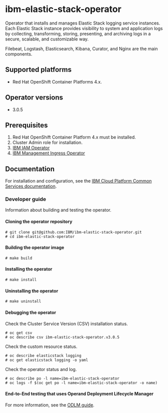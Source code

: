 
# ibm-elastic-stack-operator

Operator that installs and manages Elastic Stack logging service instances. 
Each Elastic Stack instance provides visibility to system and application
logs by collecting, transforming, storing, presenting, and archiving logs in a
secure, scalable, and customizable way. 

Filebeat, Logstash, Elasticsearch, Kibana, Curator, and Nginx are the main components.

## Supported platforms

- Red Hat OpenShift Container Platforms 4.x.

## Operator versions

- 3.0.5

## Prerequisites

1. Red Hat OpenShift Container Platform 4.x must be installed.
1. Cluster Admin role for installation.
1. [IBM IAM Operator](https://github.com/IBM/ibm-iam-operator)
1. [IBM Management Ingress Operator](https://github.com/IBM/ibm-management-ingress-operator)

## Documentation

For installation and configuration, see the [IBM Cloud Platform Common Services documentation](http://ibm.biz/cpcsdocs).

### Developer guide

Information about building and testing the operator.

#### Cloning the operator repository
```
# git clone git@github.com:IBM/ibm-elastic-stack-operator.git
# cd ibm-elastic-stack-operator
```

#### Building the operator image
```
# make build
```

#### Installing the operator 
```
# make install
```

#### Uninstalling the operator
```
# make uninstall
```

#### Debugging the operator

Check the Cluster Service Version (CSV) installation status.
```
# oc get csv
# oc describe csv ibm-elastic-stack-operator.v3.0.5
```

Check the custom resource status.
```
# oc describe elasticstack logging
# oc get elasticstack logging -o yaml
```

Check the operator status and log.
```
# oc describe po -l name=ibm-elastic-stack-operator
# oc logs -f $(oc get po -l name=ibm-elastic-stack-operator -o name)
```

#### End-to-End testing that uses Operand Deployment Lifecycle Manager

For more information, see the [ODLM guide](https://github.com/IBM/operand-deployment-lifecycle-manager/blob/master/docs/install/common-service-integration.md#end-to-end-test).
